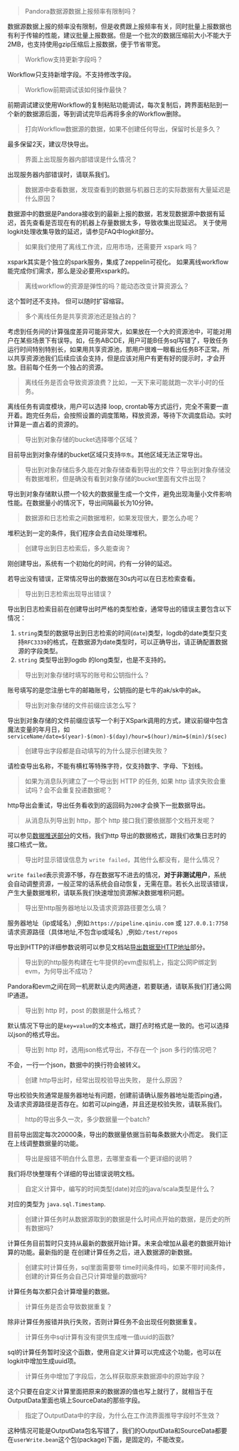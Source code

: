 > Pandora数据源数据上报频率有限制吗？

数据源数据上报的频率没有限制，但是收费跟上报频率有关，同时批量上报数据也有利于传输的性能，建议批量上报数据。但是一个批次的数据压缩前大小不能大于2MB，也支持使用gzip压缩后上报数据，便于节省带宽。

> Workflow支持更新字段吗？

Workflow只支持新增字段。不支持修改字段。

> Workflow前期调试该如何操作最快？

前期调试建议使用Workflow的复制粘贴功能调试，每次复制后，跨界面粘贴到一个新的数据源后面，等到调试完毕后再将多余的Workflow删除。

> 打向Workflow数据源的数据，如果不创建任何导出，保留时长是多久？

最多保留2天，建议尽快导出。

> 界面上出现服务器内部错误是什么情况？

出现服务器内部错误时，请联系我们。

> 数据源中查看数据，发现查看到的数据与机器日志的实际数据有大量延迟是什么原因？

数据源中的数据是Pandora接收到的最新上报的数据，若发现数据源中数据有延迟，首先查看是否现在有的机器上存量数据太多，导致收集出现延迟。 关于使用logkit处理收集导致的延迟，请参见FAQ中logkit部分。

> 如果我们使用了离线工作流，应用市场，还需要开 xspark 吗？

xspark其实是个独立的spark服务，集成了zeppelin可视化。 如果离线workflow能完成你们需求，那么是没必要用xspark的。

> 离线workflow的资源是弹性的吗？能动态改变计算资源么？

这个暂时还不支持。 但可以随时扩容缩容。

> 多个离线任务是共享资源池还是独占的？

考虑到任务间的计算强度差异可能非常大，如果放在一个大的资源池中，可能对用户在某些场景下有误导。如，任务ABCDE，用户可能B任务sql写错了，导致任务运行时间特别特别长，如果用共享资源池，那用户很难一眼看出任务B不正常。所以共享资源池我们后续应该会支持，但是应该对用户有更有好的提示时，才会开放。目前每个任务一个独占的资源。

> 离线任务是否会导致资源浪费？比如，一天下来可能就跑一次半小时的任务。

离线任务有调度模块，用户可以选择 loop, crontab等方式运行，完全不需要一直开着。跑完任务后，会按照设置的调度策略，释放资源，等待下次调度启动。实时计算是一直占着的资源的。


> 导出到对象存储的bucket选择哪个区域？

目前导出到对象存储的bucket区域只支持`华东`。其他区域无法正常导出。

> 导出到对象存储后多久能在对象存储查看到导出的文件？导出到对象存储没有数据堆积，但是确没有看到对象存储的bucket里面有文件出现？

导出到对象存储默认攒一个较大的数据量生成一个文件，避免出现海量小文件影响性能。在数据量小的情况下，导出间隔最长为10分钟。

> 数据源和日志检索之间数据堆积，如果发现很大，要怎么办呢？

堆积达到一定的条件，我们程序会去自动处理堆积。

> 创建导出到日志检索后，多久能查询？

刚创建导出，系统有一个初始化的时间，约有一分钟的延迟。

若导出没有错误，正常情况导出的数据在30s内可以在日志检索查看。

> 导出到日志检索出现导出错误？

导出到日志检索目前在创建导出时严格的类型检查，通常导出的错误主要包含以下情况：

1. `string`类型的数据导出到日志检索的时间(`date`)类型，logdb的date类型只支持`RFC3339`的格式，在数据源为date类型时，可以正确导出，请正确配置数据源的字段类型。
2. `string` 类型导出到logdb 的long类型，也是不支持的。

> 导出到对象存储时填写的账号和公钥指什么？

账号填写的是您注册七牛的邮箱账号，公钥指的是七牛的ak/sk中的ak。

> 导出到对象存储的文件前缀应该怎么写？

导出到对象存储的文件前缀应该写一个利于XSpark调用的方式，建议前缀中包含魔法变量的年月日，如`serviceName/date=$(year)-$(mon)-$(day)/hour=$(hour)/min=$(min)/$(sec)`

> 创建导出字段都是自动填写的为什么提示创建失败？

请检查导出名称，不能有横杠等特殊字符，仅支持数字、字母、下划线。

> 如果为消息队列建立了一个导出到 HTTP 的任务, 如果 http 请求失败会重试吗？会不会重复投递数据呢？

http导出会重试，导出任务看收到的返回码为`200`才会换下一批数据导出。

> 从消息队列导出到 http，那个 http 接口我们要依据那个文档开发呢？

可以参见[数据推送部分](https://qiniu.github.io/pandora-docs/#/api/pipeline?id=%e6%95%b0%e6%8d%ae%e6%8e%a8%e9%80%81)的文档，我们http 导出的数据格式，跟我们收集日志时的接口格式一致。

> 导出时显示错误信息为 `write failed`，其他什么都没有，是什么情况？

`write failed`表示资源不够，存在数据写不进去的情况，**对于非测试用户**，系统会自动调整资源，一般正常的话系统会自动恢复，无需在意。若长久出现该错误，产生大量数据堆积，请联系我们快速增加资源解决数据堆积问题。

> 导出至http服务器地址以及请求资源路径要怎么填？

服务器地址（ip或域名）,例如:`https://pipeline.qiniu.com` 或 `127.0.0.1:7758`
请求资源路径（具体地址,不包含ip或域名）,例如:`/test/repos`

导出到HTTP的详细参数说明可以参见文档站[导出数据至HTTP地址](https://qiniu.github.io/pandora-docs/#/api/pipeline?id=%e5%af%bc%e5%87%ba%e6%95%b0%e6%8d%ae%e8%87%b3http%e5%9c%b0%e5%9d%80)部分。

> 导出到的http服务构建在七牛提供的evm虚拟机上，指定公网IP绑定到evm，为何导出不成功？

Pandora和evm之间在同一机房默认走内网通道，若要联通，请联系我们打通公网IP通道。

> 导出到 http 时，post 的数据是什么格式？

默认情况下导出的是`key=value`的文本格式，跟打点时格式是一致的。也可以选择以json的格式导出。

> 导出到 http 时，选用json格式导出，不存在一个 json 多行的情况吧？

不会，一行一个json，数据中的换行符会被转义。

> 创建 http导出时，经常出现校验导出失败， 是什么原因？

导出校验失败通常是服务器地址有问题，创建前请确认服务器地址能否ping通，及请求资源路径是否存在。如若可以ping通，并且还是校验失败，请联系我们。

> http的导出多久一次，多少数据量一个batch?

目前导出固定每次20000条，导出的数据量依据当前每条数据大小而定。 我们正在上线调整数据量的功能。

> 导出是报错不明白什么意思，去哪里查看一个更详细的说明？

我们将尽快整理有个详细的导出错误说明文档。


> 自定义计算中，编写的时间类型(date)对应的java/scala类型是什么？

对应的类型为 `java.sql.Timestamp`.

> 创建计算任务时从数据源取到的数据是什么时间点开始的数据，是历史的所有数据吗?

计算任务目前暂时只支持从最新的数据开始计算。未来会增加从最老的数据开始计算的功能。最新指的是 在创建计算任务之后，进入数据源的新数据。

> 创建实时计算任务，sql里面需要带 time时间条件吗，如果不带时间条件，创建的计算任务会自己只计算增量的数据吗?

计算任务每次都只会计算增量的数据。

> 计算任务是否会导致数据重复？

除非计算任务报错并执行失败，否则计算任务不会出现任何数据重复。

> 计算任务中sql计算有没有提供生成唯一值uuid的函数?

sql的计算任务暂时没这个函数，使用自定义计算可以完成这个功能，也可以在logkit中增加生成uuid项。

> 计算任务中增加了字段后，怎么样获取原来数据源中的原始字段？

这个只要在自定义计算里面把原来的数据源的值也写上就行了，就相当于在OutputData里面也填上SourceData的那些字段。

> 指定了OutputData中的字段，为什么在工作流界面推导字段时不生效？

这种情况可能是OutputData包名写错了，我们的OutputData和SourceData都要在`userWrite.bean`这个包(package)下面，是固定的，不能改变。

